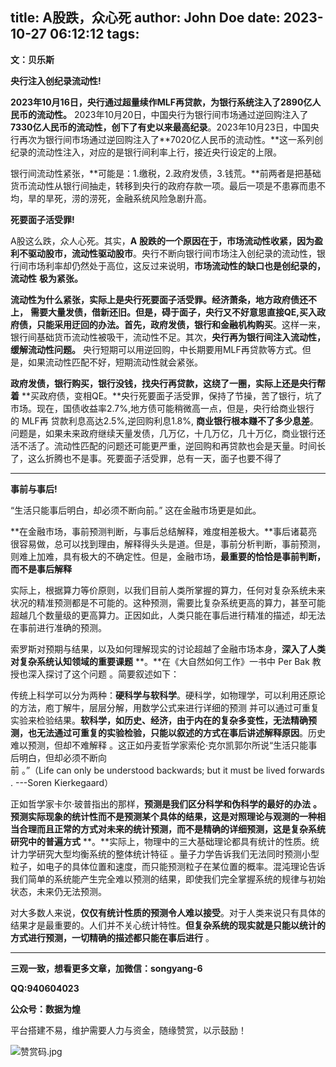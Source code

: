 title: A股跌，众心死
author: John Doe
date: 2023-10-27 06:12:12
tags:
---
**文：贝乐斯**<!--more-->

**央行注入创纪录流动性!**

**2023年10月16日，央行通过超量续作MLF再贷款，为银行系统注入了2890亿人民币的流动性。** 2023年10月20日，中国央行为银行间市场通过逆回购注入了**7330亿人民币的流动性，创下了有史以来最高纪录**。2023年10月23日，中国央行再次为银行间市场通过逆回购注入了**7020亿人民币的流动性。**这一系列创纪录的流动性注入，对应的是银行间利率上行，接近央行设定的上限。

银行间流动性紧张，**可能是：1.缴税，2.政府发债，3.钱荒。**前两者是把基础货币流动性从银行间抽走，转移到央行的政府存款一项。最后一项是不患寡而患不均，旱的旱死，涝的涝死，金融系统风险急剧升高。

**死要面子活受罪!**

A股这么跌，众人心死。其实，**A** **股跌的一个原因在于，市场流动性收紧，因为盈利不驱动股市，流动性驱动股市**。央行不断向银行间市场注入创纪录的流动性，银行间市场利率却仍然处于高位，这反过来说明，**市场流动性的缺口也是创纪录的，流动性** **极为紧张。**

**流动性为什么紧张，实际上是央行死要面子活受罪。经济萧条，地方政府债还不上，** **需要大量发债，借新还旧。**但是，碍于面子，央行又不好意思直接QE,买入政府债，只能采用迂回的办法。首先，政**府发债，银行和金融机构购买**。这样一来，银行间基础货币流动性被吸干，流动性不足。其次，**央行再为银行间注入流动性，缓解流动性问题。** 央行短期可以用逆回购，中长期要用MLF再贷款等方式。但是，如果流动性匹配不好，短期流动性就会紧张。

**政府发债，银行购买，银行没钱，找央行再贷款，这绕了一圈，实际上还是央行帮着** **买政府债，变相QE。**央行死要面子活受罪，保持了节操，苦了银行，坑了市场。现在，国债收益率2.7%,地方债可能稍微高一点，但是，央行给商业银行的 MLF再 贷款利息高达2.5%,逆回购利息1.8%, **商业银行根本赚不了多少息差**。问题是，如果未来政府继续天量发债，几万亿，十几万亿，几十万亿，商业银行还活不活了。流动性匹配的问题还可能更严重，逆回购和再贷款也会是天量。时间长了，这么折腾也不是事。死要面子活受罪，总有一天，面子也要不得了

---

**事前与事后!** 

“生活只能事后明白，却必须不断向前。” 这在金融市场更是如此。

**在金融市场，事前预测判断，与事后总结解释，难度相差极大。**事后诸葛亮很容易做，总可以找到理由，解释得头头是道。但是，事前分析判断，事前预测，则难上加难，具有极大的不确定性。但是，金融市场，**最重要的恰恰是事前判断，而不是事后解释**

实际上，根据算力等价原则，以我们目前人类所掌握的算力，任何对复杂系统未来状况的精准预测都是不可能的。这种预测，需要比复杂系统更高的算力，甚至可能超越几个数量级的更高算力。正因如此，人类只能在事后进行精准的描述，却无法在事前进行准确的预测。

索罗斯对预期与结果，以及如何理解现实的讨论超越了金融市场本身，**深入了人类对复杂系统认知领域的重要课题** **。**在《大自然如何工作》一书中 Per Bak 教授也深入探讨了这个问题 。简要叙述如下：

传统上科学可以分为两种：**硬科学与软科学**。硬科学，如物理学，可以利用还原论的方法，庖丁解牛，层层分解，用数学公式来进行详细的预测 并可以通过可重复实验来检验结果。**软科学，如历史、经济，由于内在的复杂多变性，无法精确预测，也无法通过可重复的实验检验，只能以叙述的方式在事后讲述解释原因**。历史难以预测，但却不难解释 。这正如丹麦哲学家索伦·克尔凯郭尔所说“生活只能事后明白，但却必须不断向前 。”（Life can only be understood backwards; but it must be lived forwards. ---Soren Kierkegaard）

正如哲学家卡尔·玻普指出的那样，**预测是我们区分科学和伪科学的最好的办法** **。**预测实际现象的统计性而不是预测某个具体的结果，这是对照理论与观测的一种相当合理而且正常的方式**对未来的统计预测，而不是精确的详细预测，这是复杂系统研究中的普遍方式** **。**实际上，物理中的三大基础理论都具有统计的性质。统计力学研究大型均衡系统的整体统计特征 。量子力学告诉我们无法同时预测小型粒子，如电子的具体位置和速度，而只能预测粒子在某位置的概率。混沌理论告诉我们简单的系统能产生完全难以预测的结果，即使我们完全掌握系统的规律与初始状态，未来仍无法预测。

对大多数人来说，**仅仅有统计性质的预测令人难以接受**。对于人类来说只有具体的结果才是最重要的。人们并不关心统计特性。**但复杂系统的现实就是只能以统计的方式进行预测，一切精确的描述都只能在事后进行** 。
- - -
**三观一致，想看更多文章，加微信：songyang-6**

**QQ:940604023**

**公众号：数据为煌** 

平台搭建不易，维护需要人力与资金，随缘赞赏，以示鼓励！

![赞赏码.jpg](/images/zanshang.jpg)